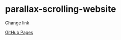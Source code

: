 # parallax-scrolling-website

Change link

[GitHub Pages](https://toxicnn.github.io/parallax-scrolling-website/)
